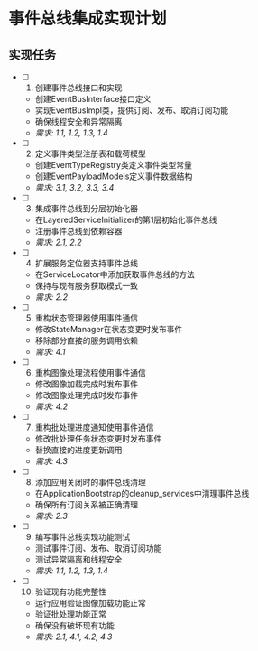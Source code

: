 # 事件总线集成实现计划

## 实现任务

- [ ] 1. 创建事件总线接口和实现
  - 创建EventBusInterface接口定义
  - 实现EventBusImpl类，提供订阅、发布、取消订阅功能
  - 确保线程安全和异常隔离
  - _需求: 1.1, 1.2, 1.3, 1.4_

- [ ] 2. 定义事件类型注册表和载荷模型
  - 创建EventTypeRegistry类定义事件类型常量
  - 创建EventPayloadModels定义事件数据结构
  - _需求: 3.1, 3.2, 3.3, 3.4_

- [ ] 3. 集成事件总线到分层初始化器
  - 在LayeredServiceInitializer的第1层初始化事件总线
  - 注册事件总线到依赖容器
  - _需求: 2.1, 2.2_

- [ ] 4. 扩展服务定位器支持事件总线
  - 在ServiceLocator中添加获取事件总线的方法
  - 保持与现有服务获取模式一致
  - _需求: 2.2_

- [ ] 5. 重构状态管理器使用事件通信
  - 修改StateManager在状态变更时发布事件
  - 移除部分直接的服务调用依赖
  - _需求: 4.1_

- [ ] 6. 重构图像处理流程使用事件通信
  - 修改图像加载完成时发布事件
  - 修改图像处理完成时发布事件
  - _需求: 4.2_

- [ ] 7. 重构批处理进度通知使用事件通信
  - 修改批处理任务状态变更时发布事件
  - 替换直接的进度更新调用
  - _需求: 4.3_

- [ ] 8. 添加应用关闭时的事件总线清理
  - 在ApplicationBootstrap的cleanup_services中清理事件总线
  - 确保所有订阅关系被正确清理
  - _需求: 2.3_

- [ ] 9. 编写事件总线实现功能测试
  - 测试事件订阅、发布、取消订阅功能
  - 测试异常隔离和线程安全
  - _需求: 1.1, 1.2, 1.3, 1.4_

- [ ] 10. 验证现有功能完整性
  - 运行应用验证图像加载功能正常
  - 验证批处理功能正常
  - 确保没有破坏现有功能
  - _需求: 2.1, 4.1, 4.2, 4.3_